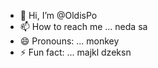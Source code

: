 - 👋 Hi, I’m @OldisPo
- 📫 How to reach me ... neda sa 
- 😄 Pronouns: ... monkey
- ⚡ Fun fact: ... majkl dzeksn

<!---
OldisPo/OldisPo is a ✨ special ✨ repository because its `README.md` (this file) appears on your GitHub profile.
You can click the Preview link to take a look at your changes.
--->

